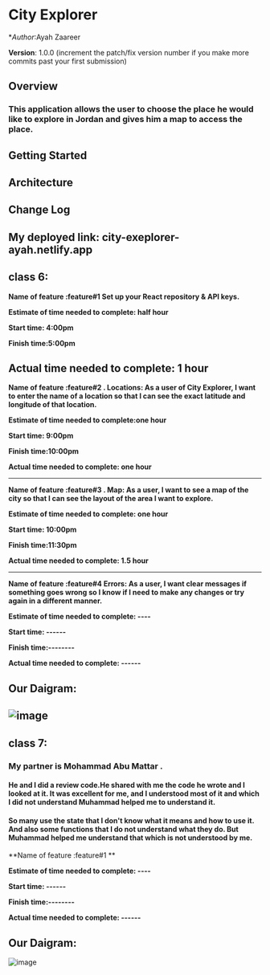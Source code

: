 # City Explorer

**Author*:Ayah Zaareer

**Version**: 1.0.0 (increment the patch/fix version number if you make more commits past your first submission)

## Overview
### This application allows the user to choose the place he would like to explore in Jordan and gives him a map to access the place.

## Getting Started
<!-- What are the steps that a user must take in order to build this app on their own machine and get it running? -->

## Architecture
<!-- Provide a detailed description of the application design. What technologies (languages, libraries, etc) you're using, and any other relevant design information. -->

## Change Log
<!-- Use this area to document the iterative changes made to your application as each feature is successfully implemented. Use time stamps. Here's an example:

01-01-2001 4:59pm - Application now has a fully-functional express server, with a GET route for the location resource. -->


 ## My deployed link: city-exeplorer-ayah.netlify.app
 
 ## class 6:

**Name of feature :feature#1 Set up your React repository & API keys.**

**Estimate of time needed to complete: half hour**

**Start time: 4:00pm**

**Finish time:5:00pm**

**Actual time needed to complete: 1 hour**
------------------------

**Name of feature :feature#2 . Locations: As a user of City Explorer, I want to enter the name of a location so that I can see the exact latitude and longitude of that location.**

**Estimate of time needed to complete:one hour**

**Start time: 9:00pm**

**Finish time:10:00pm**

**Actual time needed to complete: one hour**

---------------------------------------

**Name of feature :feature#3 . Map: As a user, I want to see a map of the city so that I can see the layout of the area I want to explore.**

**Estimate of time needed to complete: one hour**

**Start time: 10:00pm**

**Finish time:11:30pm**

**Actual time needed to complete: 1.5 hour**

-------------------------------------------

**Name of feature :feature#4 Errors: As a user, I want clear messages if something goes wrong so I know if I need to make any changes or try again in a different manner.**

**Estimate of time needed to complete: ----**

**Start time: ------**

**Finish time:--------**

**Actual time needed to complete: ------**

## Our Daigram:

![image](https://user-images.githubusercontent.com/79833733/116830174-f18bd900-abb0-11eb-8ba1-de7ec6f62512.png)
-----------------------------------------------------------------------------------------------------------------------------------------------------------------------

## class 7:
###  My partner is Mohammad Abu Mattar .
#### He and I did a review code.He shared with me the code he wrote and I looked at it. It was excellent for me, and I understood most of it and which I did not understand Muhammad helped me to understand it.
#### So many use the state that I don't know what it means and how to use it. And also some functions that I do not understand what they do. But Muhammad helped me understand that which is not understood by me.


**Name of feature :feature#1 **

**Estimate of time needed to complete: ----**

**Start time: ------**

**Finish time:--------**

**Actual time needed to complete: ------**

## Our Daigram:

![image](https://user-images.githubusercontent.com/79833733/116915394-9f9c8f00-ac54-11eb-910a-ffb9992e6a82.png)

